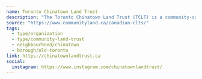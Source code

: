 ```yaml
---
name: Toronto Chinatown Land Trust
description: "The Toronto Chinatown Land Trust (TCLT) is a community-controlled effort to build an inclusive, culturally competent, and ever-evolving Chinatown in Toronto. We acquire, develop and steward land, in perpetuity, for community needs and benefit."
source: "https://www.communityland.ca/canadian-clts/"
tags:
  - type/organization
  - type/community-land-trust
  - neighbourhood/chinatown
  - borough/old-toronto
link: https://chinatownlandtrust.ca
social:
  instagram: https://www.instagram.com/chinatownlandtrust/
---
```


